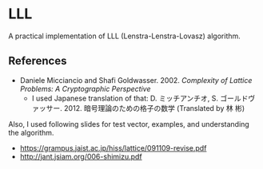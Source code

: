 LLL
=======

A practical implementation of LLL (Lenstra-Lenstra-Lovasz) algorithm.

## References
* Daniele Micciancio and Shafi Goldwasser. 2002. *Complexity of Lattice Problems: A Cryptographic Perspective*
  - I used Japanese translation of that: D. ミッチアンチオ, S. ゴールドヴァッサー. 2012. 暗号理論のための格子の数学 (Translated by 林 彬)

Also, I used following slides for test vector, examples, and understanding the algorithm.

* https://grampus.jaist.ac.jp/hiss/lattice/091109-revise.pdf
* http://jant.jsiam.org/006-shimizu.pdf
